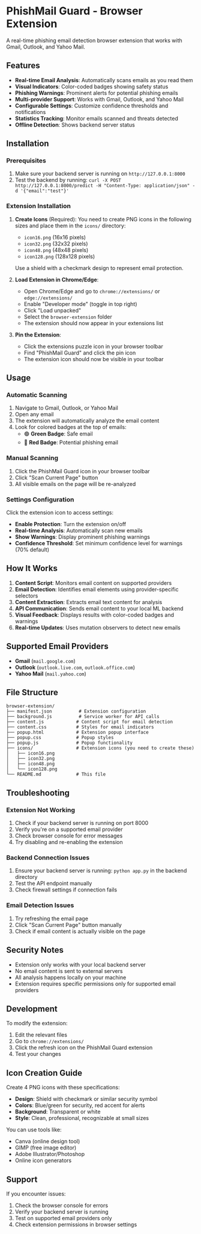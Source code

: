 # PhishMail Guard - Browser Extension

A real-time phishing email detection browser extension that works with Gmail, Outlook, and Yahoo Mail.

## Features

- **Real-time Email Analysis**: Automatically scans emails as you read them
- **Visual Indicators**: Color-coded badges showing safety status
- **Phishing Warnings**: Prominent alerts for potential phishing emails
- **Multi-provider Support**: Works with Gmail, Outlook, and Yahoo Mail
- **Configurable Settings**: Customize confidence thresholds and notifications
- **Statistics Tracking**: Monitor emails scanned and threats detected
- **Offline Detection**: Shows backend server status

## Installation

### Prerequisites

1. Make sure your backend server is running on `http://127.0.0.1:8000`
2. Test the backend by running: `curl -X POST http://127.0.0.1:8000/predict -H "Content-Type: application/json" -d '{"email":"test"}'`

### Extension Installation

1. **Create Icons** (Required):
   You need to create PNG icons in the following sizes and place them in the `icons/` directory:
   - `icon16.png` (16x16 pixels)
   - `icon32.png` (32x32 pixels) 
   - `icon48.png` (48x48 pixels)
   - `icon128.png` (128x128 pixels)
   
   Use a shield with a checkmark design to represent email protection.

2. **Load Extension in Chrome/Edge**:
   - Open Chrome/Edge and go to `chrome://extensions/` or `edge://extensions/`
   - Enable "Developer mode" (toggle in top right)
   - Click "Load unpacked"
   - Select the `browser-extension` folder
   - The extension should now appear in your extensions list

3. **Pin the Extension**:
   - Click the extensions puzzle icon in your browser toolbar
   - Find "PhishMail Guard" and click the pin icon
   - The extension icon should now be visible in your toolbar

## Usage

### Automatic Scanning
1. Navigate to Gmail, Outlook, or Yahoo Mail
2. Open any email
3. The extension will automatically analyze the email content
4. Look for colored badges at the top of emails:
   - 🟢 **Green Badge**: Safe email
   - 🔴 **Red Badge**: Potential phishing email

### Manual Scanning
1. Click the PhishMail Guard icon in your browser toolbar
2. Click "Scan Current Page" button
3. All visible emails on the page will be re-analyzed

### Settings Configuration
Click the extension icon to access settings:
- **Enable Protection**: Turn the extension on/off
- **Real-time Analysis**: Automatically scan new emails
- **Show Warnings**: Display prominent phishing warnings
- **Confidence Threshold**: Set minimum confidence level for warnings (70% default)

## How It Works

1. **Content Script**: Monitors email content on supported providers
2. **Email Detection**: Identifies email elements using provider-specific selectors
3. **Content Extraction**: Extracts email text content for analysis
4. **API Communication**: Sends email content to your local ML backend
5. **Visual Feedback**: Displays results with color-coded badges and warnings
6. **Real-time Updates**: Uses mutation observers to detect new emails

## Supported Email Providers

- **Gmail** (`mail.google.com`)
- **Outlook** (`outlook.live.com`, `outlook.office.com`)
- **Yahoo Mail** (`mail.yahoo.com`)

## File Structure

```
browser-extension/
├── manifest.json          # Extension configuration
├── background.js          # Service worker for API calls
├── content.js            # Content script for email detection
├── content.css           # Styles for email indicators
├── popup.html            # Extension popup interface
├── popup.css             # Popup styles
├── popup.js              # Popup functionality
├── icons/                # Extension icons (you need to create these)
│   ├── icon16.png
│   ├── icon32.png
│   ├── icon48.png
│   └── icon128.png
└── README.md             # This file
```

## Troubleshooting

### Extension Not Working
1. Check if your backend server is running on port 8000
2. Verify you're on a supported email provider
3. Check browser console for error messages
4. Try disabling and re-enabling the extension

### Backend Connection Issues
1. Ensure your backend server is running: `python app.py` in the backend directory
2. Test the API endpoint manually
3. Check firewall settings if connection fails

### Email Detection Issues
1. Try refreshing the email page
2. Click "Scan Current Page" button manually
3. Check if email content is actually visible on the page

## Security Notes

- Extension only works with your local backend server
- No email content is sent to external servers
- All analysis happens locally on your machine
- Extension requires specific permissions only for supported email providers

## Development

To modify the extension:
1. Edit the relevant files
2. Go to `chrome://extensions/`
3. Click the refresh icon on the PhishMail Guard extension
4. Test your changes

## Icon Creation Guide

Create 4 PNG icons with these specifications:
- **Design**: Shield with checkmark or similar security symbol
- **Colors**: Blue/green for security, red accent for alerts
- **Background**: Transparent or white
- **Style**: Clean, professional, recognizable at small sizes

You can use tools like:
- Canva (online design tool)
- GIMP (free image editor)  
- Adobe Illustrator/Photoshop
- Online icon generators

## Support

If you encounter issues:
1. Check the browser console for errors
2. Verify your backend server is running
3. Test on supported email providers only
4. Check extension permissions in browser settings